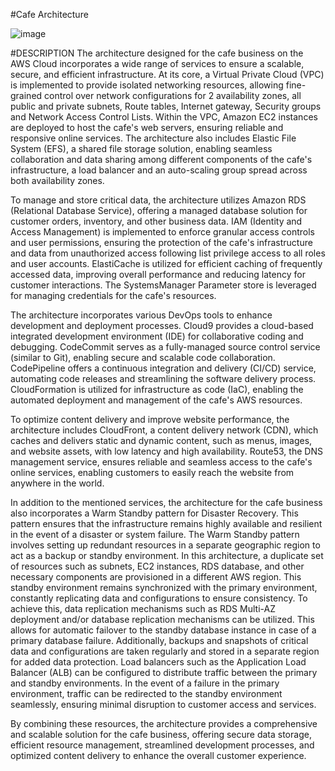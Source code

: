 #Cafe Architecture

![image](https://github.com/YashKarande/AWS/assets/100131156/1dd06ad9-8c05-4d85-9963-0fb6b692adf6)

#DESCRIPTION
The architecture designed for the cafe business on the AWS Cloud incorporates a wide range of services to ensure a scalable, secure, and efficient infrastructure. At its core, a Virtual Private Cloud (VPC) is implemented to provide isolated networking resources, allowing fine-grained control over network configurations for 2 availability zones, all public and private subnets, Route tables, Internet gateway, Security groups and Network Access Control Lists. Within the VPC, Amazon EC2 instances are deployed to host the cafe's web servers, ensuring reliable and responsive online services. The architecture also includes Elastic File System (EFS), a shared file storage solution, enabling seamless collaboration and data sharing among different components of the cafe's infrastructure, a load balancer and an auto-scaling group spread across both availability zones.

To manage and store critical data, the architecture utilizes Amazon RDS (Relational Database Service), offering a managed database solution for customer orders, inventory, and other business data. IAM (Identity and Access Management) is implemented to enforce granular access controls and user permissions, ensuring the protection of the cafe's infrastructure and data from unauthorized access following list privilege access to all roles and user accounts. ElastiCache is utilized for efficient caching of frequently accessed data, improving overall performance and reducing latency for customer interactions. The SystemsManager Parameter store is leveraged for managing credentials for the cafe's resources.

The architecture incorporates various DevOps tools to enhance development and deployment processes. Cloud9 provides a cloud-based integrated development environment (IDE) for collaborative coding and debugging. CodeCommit serves as a fully-managed source control service (similar to Git), enabling secure and scalable code collaboration. CodePipeline offers a continuous integration and delivery (CI/CD) service, automating code releases and streamlining the software delivery process. CloudFormation is utilized for infrastructure as code (IaC), enabling the automated deployment and management of the cafe's AWS resources.

To optimize content delivery and improve website performance, the architecture includes CloudFront, a content delivery network (CDN), which caches and delivers static and dynamic content, such as menus, images, and website assets, with low latency and high availability. Route53, the DNS management service, ensures reliable and seamless access to the cafe's online services, enabling customers to easily reach the website from anywhere in the world.

In addition to the mentioned services, the architecture for the cafe business also incorporates a Warm Standby pattern for Disaster Recovery. This pattern ensures that the infrastructure remains highly available and resilient in the event of a disaster or system failure. The Warm Standby pattern involves setting up redundant resources in a separate geographic region to act as a backup or standby environment. In this architecture, a duplicate set of resources such as subnets, EC2 instances, RDS database, and other necessary components are provisioned in a different AWS region. This standby environment remains synchronized with the primary environment, constantly replicating data and configurations to ensure consistency. To achieve this, data replication mechanisms such as RDS Multi-AZ deployment and/or database replication mechanisms can be utilized. This allows for automatic failover to the standby database instance in case of a primary database failure. Additionally, backups and snapshots of critical data and configurations are taken regularly and stored in a separate region for added data protection. Load balancers such as the Application Load Balancer (ALB) can be configured to distribute traffic between the primary and standby environments. In the event of a failure in the primary environment, traffic can be redirected to the standby environment seamlessly, ensuring minimal disruption to customer access and services.

By combining these resources, the architecture provides a comprehensive and scalable solution for the cafe business, offering secure data storage, efficient resource management, streamlined development processes, and optimized content delivery to enhance the overall customer experience.
